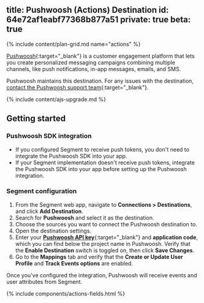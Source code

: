 title: Pushwoosh (Actions) Destination
id: 64e72af1eabf77368b877a51
private: true
beta: true
---

{% include content/plan-grid.md name="actions" %}

[Pushwoosh](https://pushwoosh.com/?utm_source=segmentio&utm_medium=docs&utm_campaign=partners){:target="_blank"} is a customer engagement platform that lets you create personalized messaging campaigns combining multiple channels, like push notifications, in-app messages, emails, and SMS.

Pushwoosh maintains this destination. For any issues with the destination, [contact the Pushwoosh support team](mailto:help@pushwoosh.com){:target="_blank"}.

{% include content/ajs-upgrade.md %}

## Getting started

### Pushwoosh SDK integration

- If you configured Segment to receive push tokens, you don't need to integrate the Pushwoosh SDK into your app.
- If your Segment implementation doesn't receive push tokens, integrate the Pushwoosh SDK into your app before setting up the Pushwoosh integration.

### Segment configuration

1. From the Segment web app, navigate to **Connections > Destinations**, and click **Add Destination**.
2. Search for **Pushwoosh** and select it as the destination.
3. Choose the sources you want to connect the Pushwoosh destination to.
4. Open the destination settings. 
5. Enter your [**Pushwoosh API key**](https://docs.pushwoosh.com/platform-docs/api-reference/api-access-token/){:target="_blank"} and **application code**, which you can find below the project name in Pushwoosh. Verify that the **Enable Destination** switch is toggled on, then click **Save Changes**.
6. Go to the **Mappings** tab and verify that the **Create or Update User Profile** and **Track Events options** are enabled.

Once you've configured the integration, Pushwoosh will receive events and user attributes from Segment.

{% include components/actions-fields.html %}
